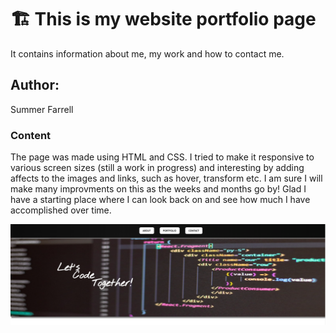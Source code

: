 # 🏗️ This is my website portfolio page

It contains information about me, my work and how to contact me.

## Author:

Summer Farrell

### Content

The page was made using HTML and CSS. I tried to make it responsive to various screen sizes (still a work in progress) and interesting by adding affects to the images and links, such as hover, transform etc.
I am sure I will make many improvments on this as the weeks and months go by! Glad I have a starting place where I can look back on and see how much I have accomplished over time.

![Alt text](/images/portfolioscreenshot.png "My Portfolio")
